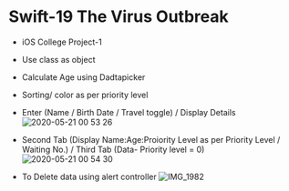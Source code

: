 # Swift-19 The Virus Outbreak
- iOS College Project-1
- Use class as object
- Calculate Age using Dadtapicker
- Sorting/ color as per priority level


- Enter (Name / Birth Date / Travel toggle) / Display Details
![2020-05-21 00 53 26](https://user-images.githubusercontent.com/31506459/82598256-5bfe6180-9b78-11ea-83b1-7bc1b6db808f.png)


- Second Tab (Display Name:Age:Proiority Level as per Priority Level / Waiting No.) / Third Tab (Data- Priority level = 0)
![2020-05-21 00 54 30](https://user-images.githubusercontent.com/31506459/82598571-e0e97b00-9b78-11ea-89aa-2b66674a0291.png)


- To Delete data using alert controller
![IMG_1982](https://user-images.githubusercontent.com/31506459/82601003-d4672180-9b7c-11ea-97b4-3165d44c9775.PNG)

